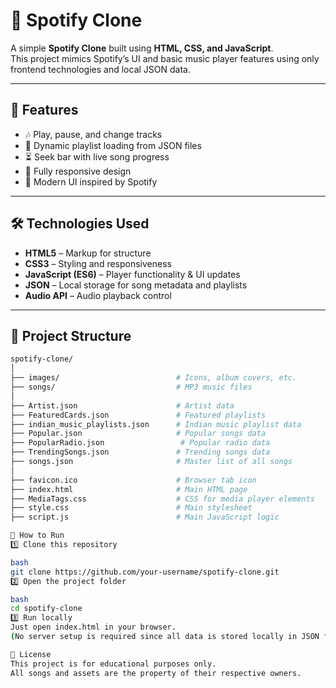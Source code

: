 # 🎵 Spotify Clone

A simple **Spotify Clone** built using **HTML, CSS, and JavaScript**.  
This project mimics Spotify’s UI and basic music player features using only frontend technologies and local JSON data.

---

## 📌 Features
- 🎶 Play, pause, and change tracks
- 📃 Dynamic playlist loading from JSON files
- ⏳ Seek bar with live song progress
- 📱 Fully responsive design
- 🎨 Modern UI inspired by Spotify

---

## 🛠 Technologies Used
- **HTML5** – Markup for structure
- **CSS3** – Styling and responsiveness
- **JavaScript (ES6)** – Player functionality & UI updates
- **JSON** – Local storage for song metadata and playlists
- **Audio API** – Audio playback control

---

## 📂 Project Structure
```bash
spotify-clone/
│
├── images/                          # Icons, album covers, etc.
├── songs/                           # MP3 music files
│
├── Artist.json                      # Artist data
├── FeaturedCards.json               # Featured playlists
├── indian_music_playlists.json      # Indian music playlist data
├── Popular.json                     # Popular songs data
├── PopularRadio.json                 # Popular radio data
├── TrendingSongs.json               # Trending songs data
├── songs.json                       # Master list of all songs
│
├── favicon.ico                      # Browser tab icon
├── index.html                       # Main HTML page
├── MediaTags.css                    # CSS for media player elements
├── style.css                        # Main stylesheet
├── script.js                        # Main JavaScript logic

🚀 How to Run
1️⃣ Clone this repository

bash
git clone https://github.com/your-username/spotify-clone.git
2️⃣ Open the project folder

bash
cd spotify-clone
3️⃣ Run locally
Just open index.html in your browser.
(No server setup is required since all data is stored locally in JSON files.)

📜 License
This project is for educational purposes only.
All songs and assets are the property of their respective owners.

